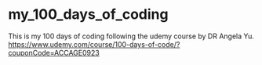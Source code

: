 # my_100_days_of_coding

This is my 100 days of coding following the udemy course by DR Angela Yu. 
https://www.udemy.com/course/100-days-of-code/?couponCode=ACCAGE0923
